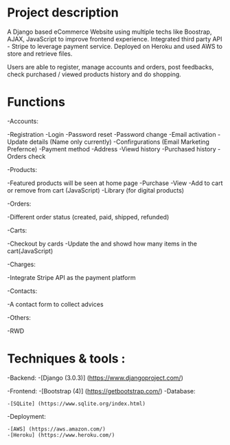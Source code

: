 # Project description
A Django based eCommerce Website using multiple techs like Boostrap, AJAX, JavaScript to improve frontend experience. Integrated third party API - Stripe to leverage payment service. Deployed on Heroku and used AWS to store and retrieve files.

Users are able to register, manage accounts and orders, post feedbacks, check purchased / viewed products history and do shopping.

# Functions
  -Accounts:

   -Registration
   -Login
   -Password reset
   -Password change
   -Email activation
   -Update details (Name only currently)
   -Confirgurations (Email Marketing Prefernce)
   -Payment method
   -Address
   -Viewd history
   -Purchased history
   -Orders check

  -Products:

   -Featured products will be seen at home page
   -Purchase
   -View
   -Add to cart or remove from cart (JavaScript)
   -Library (for digital products)

  -Orders:
  
   -Different order status (created, paid, shipped, refunded)

  -Carts:
  
   -Checkout by cards
   -Update the and showd how many items in the cart(JavaScript)

  -Charges:

   -Integrate Stripe API as the payment platform

  -Contacts:

   -A contact form to collect advices

  -Others:

   -RWD

# Techniques & tools :

  -Backend:
    -[Django (3.0.3)] (https://www.djangoproject.com/)

  -Frontend:
    -[Bootstrap (4)] (https://getbootstrap.com/)
  -Database:

    -[SQLite] (https://www.sqlite.org/index.html)
  -Deployment:

    -[AWS] (https://aws.amazon.com/)
    -[Heroku] (https://www.heroku.com/)
